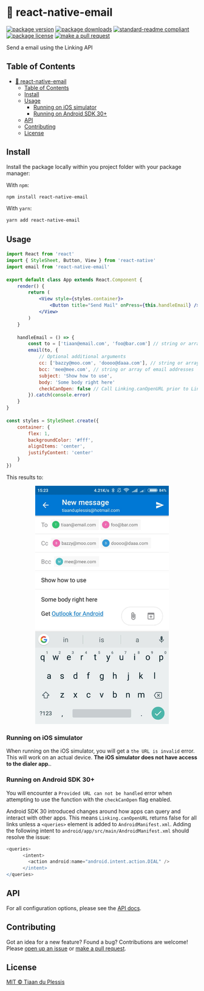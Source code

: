 
# 📮 react-native-email
[![package version](https://img.shields.io/npm/v/react-native-email.svg?style=flat-square)](https://npmjs.org/package/react-native-email)
[![package downloads](https://img.shields.io/npm/dm/react-native-email.svg?style=flat-square)](https://npmjs.org/package/react-native-email)
[![standard-readme compliant](https://img.shields.io/badge/readme%20style-standard-brightgreen.svg?style=flat-square)](https://github.com/RichardLitt/standard-readme)
[![package license](https://img.shields.io/npm/l/react-native-email.svg?style=flat-square)](https://npmjs.org/package/react-native-email)
[![make a pull request](https://img.shields.io/badge/PRs-welcome-brightgreen.svg?style=flat-square)](http://makeapullrequest.com)

Send a email using the Linking API

## Table of Contents

- [📮 react-native-email](#-react-native-email)
  - [Table of Contents](#table-of-contents)
  - [Install](#install)
  - [Usage](#usage)
    - [Running on iOS simulator](#running-on-ios-simulator)
    - [Running on Android SDK 30+](#running-on-android-sdk-30)
  - [API](#api)
  - [Contributing](#contributing)
  - [License](#license)

## Install

Install the package locally within you project folder with your package manager:

With `npm`:
```sh
npm install react-native-email
```

With `yarn`:
```sh
yarn add react-native-email
```

## Usage

```jsx
import React from 'react'
import { StyleSheet, Button, View } from 'react-native'
import email from 'react-native-email'

export default class App extends React.Component {
    render() {
        return (
            <View style={styles.container}>
                <Button title="Send Mail" onPress={this.handleEmail} />
            </View>
        )
    }

    handleEmail = () => {
        const to = ['tiaan@email.com', 'foo@bar.com'] // string or array of email addresses
        email(to, {
            // Optional additional arguments
            cc: ['bazzy@moo.com', 'doooo@daaa.com'], // string or array of email addresses
            bcc: 'mee@mee.com', // string or array of email addresses
            subject: 'Show how to use',
            body: 'Some body right here'
            checkCanOpen: false // Call Linking.canOpenURL prior to Linking.openURL
        }).catch(console.error)
    }
}

const styles = StyleSheet.create({
    container: {
        flex: 1,
        backgroundColor: '#fff',
        alignItems: 'center',
        justifyContent: 'center'
    }
})
```

This results to: 

<div align="center">
  <img width="70%" src="result.jpeg" alt=""/>
</div>

### Running on iOS simulator

When running on the iOS simulator, you will get a `the URL is invalid` error. This will work on an actual device. **The iOS simulator does not have access to the dialer app.**.

### Running on Android SDK 30+

You will encounter a `Provided URL can not be handled` error when attempting to use the function with the `checkCanOpen` flag enabled.

Android SDK 30 introduced changes around how apps can query and interact with other apps. This means `Linking.canOpenURL` returns false for all links unless a `<queries>` element is added to `AndroidManifest.xml`. Adding the following intent to `android/app/src/main/AndroidManifest.xml` should resolve the issue:

```groovy
<queries>
      <intent>
        <action android:name="android.intent.action.DIAL" />
      </intent>
</queries>
```

## API

For all configuration options, please see the [API docs](https://paka.dev/npm/react-native-email).

## Contributing

Got an idea for a new feature? Found a bug? Contributions are welcome! Please [open up an issue](https://github.com/tiaanduplessis/react-native-email/issues) or [make a pull request](https://makeapullrequest.com/).

## License

[MIT © Tiaan du Plessis](./LICENSE)
